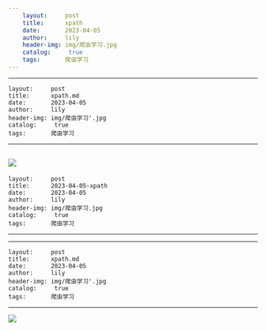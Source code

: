 ```yaml
---
    layout:     post
    title:      xpath
    date:       2023-04-05
    author:     lily
    header-img: img/爬虫学习.jpg
    catalog: 	 true
    tags:       爬虫学习
---
```


---
    layout:     post
    title:      xpath.md
    date:       2023-04-05
    author:     lily
    header-img: img/爬虫学习'.jpg
    catalog: 	 true
    tags:       爬虫学习
---

![](https://cdn.nlark.com/yuque/0/2022/jpeg/1238904/1661950262760-69ccb717-a97a-4b2a-804e-c826d6bcb2d1.jpeg)
---
    layout:     post
    title:      2023-04-05-xpath
    date:       2023-04-05
    author:     lily
    header-img: img/爬虫学习.jpg
    catalog: 	 true
    tags:       爬虫学习
---

---
    layout:     post
    title:      xpath.md
    date:       2023-04-05
    author:     lily
    header-img: img/爬虫学习'.jpg
    catalog: 	 true
    tags:       爬虫学习
---

![](https://cdn.nlark.com/yuque/0/2022/jpeg/1238904/1661950262760-69ccb717-a97a-4b2a-804e-c826d6bcb2d1.jpeg)
